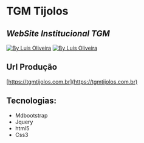 
# TGM Tijolos
## _WebSite Institucional TGM_

[![By Luis Oliveira](https://outraforma.com.br/devops/dev.png)](https://www.linkedin.com/in/luis-g-b-oliveira/)
[![By Luis Oliveira](https://outraforma.com.br/devops/build.png)](https://www.linkedin.com/in/luis-g-b-oliveira/)

## Url Produção
[https://tgmtijolos.com.br](https://tgmtijolos.com.br)
## Tecnologias:

 - Mdbootstrap 
 - Jquery 
 -  html5
 -  Css3
